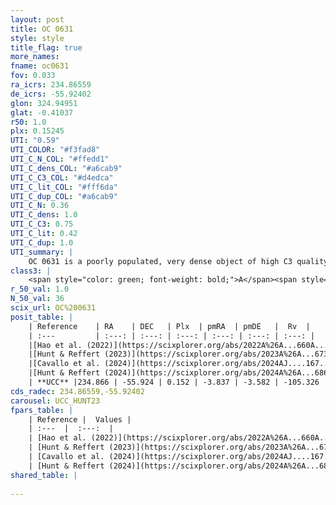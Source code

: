 ```yaml
---
layout: post
title: OC 0631
style: style
title_flag: true
more_names: 
fname: oc0631
fov: 0.033
ra_icrs: 234.86559
de_icrs: -55.92402
glon: 324.94951
glat: -0.41037
r50: 1.0
plx: 0.15245
UTI: "0.59"
UTI_COLOR: "#f3fad8"
UTI_C_N_COL: "#ffedd1"
UTI_C_dens_COL: "#a6cab9"
UTI_C_C3_COL: "#d4edca"
UTI_C_lit_COL: "#fff6da"
UTI_C_dup_COL: "#a6cab9"
UTI_C_N: 0.36
UTI_C_dens: 1.0
UTI_C_C3: 0.75
UTI_C_lit: 0.42
UTI_C_dup: 1.0
UTI_summary: |
    OC 0631 is a poorly populated, very dense object of high C3 quality. It was recently reported in the literature.
class3: |
    <span style="color: green; font-weight: bold;">A</span><span style="color: #FFC300; font-weight: bold;">B</span>
r_50_val: 1.0
N_50_val: 36
scix_url: OC%200631
posit_table: |
    | Reference    | RA    | DEC   | Plx  | pmRA  | pmDE   |  Rv  |
    | :---         | :---: | :---: | :---: | :---: | :---: | :---: |
    |[Hao et al. (2022)](https://scixplorer.org/abs/2022A%26A...660A...4H) | 234.843 | -55.932 | 0.148 | -3.863 | -3.614 | -- |
    |[Hunt & Reffert (2023)](https://scixplorer.org/abs/2023A%26A...673A.114H) | 234.854 | -55.927 | 0.166 | -3.85 | -3.576 | -112.551 |
    |[Cavallo et al. (2024)](https://scixplorer.org/abs/2024AJ....167...12C) | 234.85 | -55.935 | 0.167 | -- | -- | -- |
    |[Hunt & Reffert (2024)](https://scixplorer.org/abs/2024A%26A...686A..42H) | 234.854 | -55.927 | 0.166 | -3.85 | -3.576 | -112.551 |
    | **UCC** |234.866 | -55.924 | 0.152 | -3.837 | -3.582 | -105.326 | 
cds_radec: 234.86559,-55.92402
carousel: UCC_HUNT23
fpars_table: |
    | Reference |  Values |
    | :---  |  :---:  |
    | [Hao et al. (2022)](https://scixplorer.org/abs/2022A%26A...660A...4H) | `AG=4.04, age=8.9, Z=0.019` |
    | [Hunt & Reffert (2023)](https://scixplorer.org/abs/2023A%26A...673A.114H) | `AV50=6.323, diffAV50=2.052, MOD50=13.531, logAge50=8.617` |
    | [Cavallo et al. (2024)](https://scixplorer.org/abs/2024AJ....167...12C) | `AV50=5.47, dMod50=12.78, logAge50=6.83, [Fe/H]50=1.19` |
    | [Hunt & Reffert (2024)](https://scixplorer.org/abs/2024A%26A...686A..42H) | `MassJ=6330.18` |
shared_table: |
    
---
```

